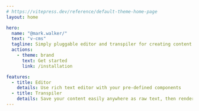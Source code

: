 ```yaml
---
# https://vitepress.dev/reference/default-theme-home-page
layout: home

hero:
  name: "@mark.walker/"
  text: "v-cms"
  tagline: Simply pluggable editor and transpiler for creating content with power of Vue 3
  actions:
    - theme: brand
      text: Get started
      link: /installation

features:
  - title: Editor
    details: Use rich text editor with your pre-defined components
  - title: Transpiler
    details: Save your content easily anywhere as raw text, then render it with V-CMS
---
```


